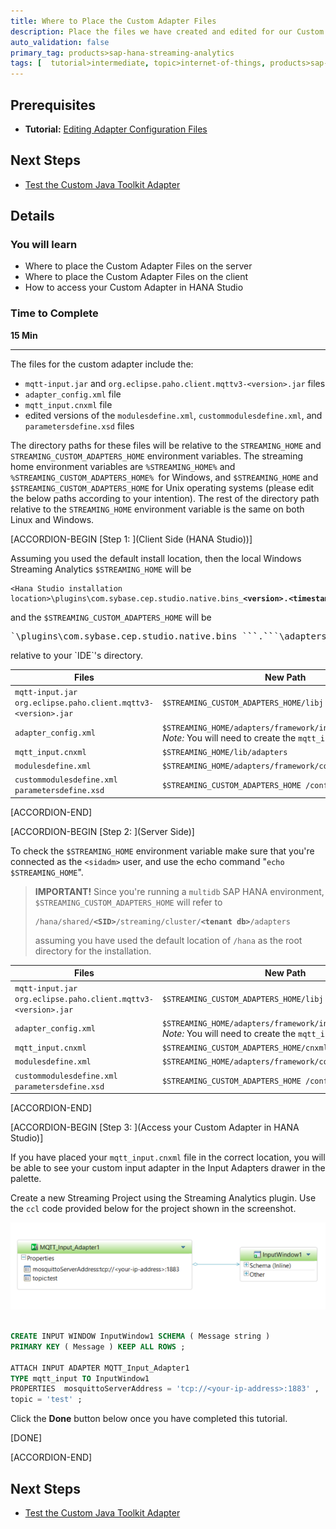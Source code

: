 ```yaml
---
title: Where to Place the Custom Adapter Files
description: Place the files we have created and edited for our Custom Adapter in the correct directory.
auto_validation: false
primary_tag: products>sap-hana-streaming-analytics
tags: [  tutorial>intermediate, topic>internet-of-things, products>sap-hana-streaming-analytics, products>sap-hana\,-express-edition   ]
---
```


## Prerequisites
 - **Tutorial:** [Editing Adapter Configuration Files](https://www.sap.com/developer/tutorials/hsa-java-toolkit-adapter-part4.html)

## Next Steps
 - [Test the Custom Java Toolkit Adapter](https://www.sap.com/developer/tutorials/hsa-java-toolkit-adapter-part6.html)

## Details
### You will learn
 - Where to place the Custom Adapter Files on the server
 - Where to place the Custom Adapter Files on the client
 - How to access your Custom Adapter in HANA Studio

### Time to Complete
**15 Min**

---

The files for the custom adapter include the:

  - `mqtt-input.jar` and `org.eclipse.paho.client.mqttv3-<version>.jar` files
  - `adapter_config.xml` file
  - `mqtt_input.cnxml` file
  - edited versions of the `modulesdefine.xml`, `custommodulesdefine.xml`, and `parametersdefine.xsd` files

The directory paths for these files will be relative to the `STREAMING_HOME` and `STREAMING_CUSTOM_ADAPTERS_HOME` environment variables. The streaming home environment variables are `%STREAMING_HOME%` and `%STREAMING_CUSTOM_ADAPTERS_HOME% `for Windows, and `$STREAMING_HOME` and `$STREAMING_CUSTOM_ADAPTERS_HOME` for Unix operating systems (please edit the below paths according to your intention). The rest of the directory path relative to the `STREAMING_HOME` environment variable is the same on both Linux and Windows.


[ACCORDION-BEGIN [Step 1: ](Client Side (HANA Studio))]

Assuming you used the default install location, then the local Windows Streaming Analytics `$STREAMING_HOME` will be <pre>`<Hana Studio installation location>\plugins\com.sybase.cep.studio.native.bins_`<b>`<version>`</b>.<b>`<timestamp>`</b></pre> and the `$STREAMING_CUSTOM_ADAPTERS_HOME` will be

 <pre>`<Hana Studio installation location>\plugins\com.sybase.cep.studio.native.bins_`<b>`<version>`</b>.<b>`<timestamp>`</b>`\adapters\framework`</pre> relative to your `IDE`'s directory.

| Files | New Path |
|---|---|
| `mqtt-input.jar` <br/> `org.eclipse.paho.client.mqttv3-<version>.jar`|`$STREAMING_CUSTOM_ADAPTERS_HOME/libj` |
| `adapter_config.xml`  |`$STREAMING_HOME/adapters/framework/instances/mqtt_input` <br/> *Note:* You will need to create the `mqtt_input` folder |
| `mqtt_input.cnxml`  | `$STREAMING_HOME/lib/adapters` |
| `modulesdefine.xml` | `$STREAMING_HOME/adapters/framework/config` |
| `custommodulesdefine.xml` <br/> `parametersdefine.xsd` | `$STREAMING_CUSTOM_ADAPTERS_HOME /config` |

[ACCORDION-END]

[ACCORDION-BEGIN [Step 2: ](Server Side)]

To check the `$STREAMING_HOME` environment variable make sure that you're connected as the `<sidadm>` user, and use the echo command "`echo $STREAMING_HOME`".

> **IMPORTANT!** Since you're running a `multidb` SAP HANA environment, `$STREAMING_CUSTOM_ADAPTERS_HOME` will refer to <pre> `/hana/shared/`<b>`<SID>`</b>`/streaming/cluster/`<b>`<tenant db>`</b>`/adapters`</pre> assuming you have used the default location of `/hana` as the root directory for the installation.

| Files | New Path |
|---|---|
| `mqtt-input.jar` <br/> `org.eclipse.paho.client.mqttv3-<version>.jar`|`$STREAMING_CUSTOM_ADAPTERS_HOME/libj` |
| `adapter_config.xml`  |`$STREAMING_HOME/adapters/framework/instances/mqtt_input` <br/> *Note:* You will need to create the `mqtt_input` folder |
| `mqtt_input.cnxml`  | `$STREAMING_CUSTOM_ADAPTERS_HOME/cnxml ` |
| `modulesdefine.xml` | `$STREAMING_HOME/adapters/framework/config` |
| `custommodulesdefine.xml` <br/> `parametersdefine.xsd` | `$STREAMING_CUSTOM_ADAPTERS_HOME /config` |

[ACCORDION-END]

[ACCORDION-BEGIN [Step 3: ](Access your Custom Adapter in HANA Studio)]

If you have placed your `mqtt_input.cnxml` file in the correct location, you will be able to see your custom input adapter in the Input Adapters drawer in the palette.

Create a new Streaming Project using the Streaming Analytics plugin. Use the `ccl` code provided below for the project shown in the screenshot.

![Custom Adapter Streaming Project](cclproject.png)

```SQL

CREATE INPUT WINDOW InputWindow1 SCHEMA ( Message string )
PRIMARY KEY ( Message ) KEEP ALL ROWS ;

ATTACH INPUT ADAPTER MQTT_Input_Adapter1
TYPE mqtt_input TO InputWindow1
PROPERTIES  mosquittoServerAddress = 'tcp://<your-ip-address>:1883' ,
topic = 'test' ;
```

Click the **Done** button below once you have completed this tutorial.

[DONE]

[ACCORDION-END]

## Next Steps
 - [Test the Custom Java Toolkit Adapter](https://www.sap.com/developer/tutorials/hsa-java-toolkit-adapter-part6.html)
